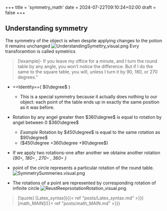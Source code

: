 +++
title = 'symmetry_math'
date = 2024-07-22T09:10:24+02:00
draft = false
+++

## Understanding symmetry 

The symmetry of the object is when despite applying changes to the potion it remains unchanged 
![UnderstandingSymettry_visual.png](/Notes/UnderstandingSymettry_visual.png)
Evry transforamtion is called symetrics 
>[!example]-
> If you leave my office for a minute, and I turn the round table by
any angle, you won’t notice the difference. 
But if I do the same to the square table, you will, unless I turn it by 90, 180, or 270 degrees.”


- ==Identity==( $0\degree$ )
	-  This is a special
	symmetry because it actually does nothing to our object: each point of the table ends up in exactly the same position as it was before.


- Rotation  by any angel greater then $360\degree$ is equal to rotation by angel between 0 $360\degree$
	- *Example* Rotation by $450\degree$ is equal to  the same rotation as $90\degree$ 
	- ($450\degree =360\degree +90\degree$)
- If we apply two rotations-one after another we obtaine another rotation 
	*{90◦, 180◦ , 270◦ , 360◦ }*
- point of the circle represents a particular rotation of the round table. 
![SymmetrySummeries.visual.png](/Notes/SymmetrySummeries.visual.png)

 - The rotations of a point  are represented by corresponding rotation of infinite circle 
	 ![ReustReeprsotationRotation_visual.png](/Notes/ReustReeprsotationRotation_visual.png)


>[!quote] [Latex_syntax]({{< ref "posts/Latex_syntax.md" >}}) [math_MAIN]({{< ref "posts/math_MAIN.md" >}})